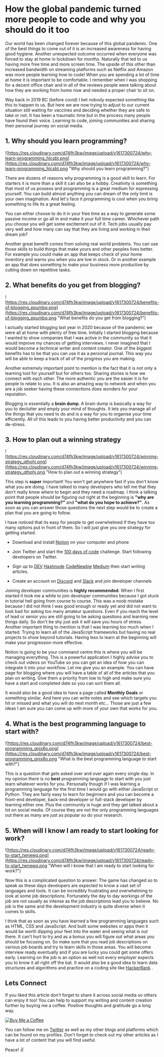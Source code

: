 # How the global pandemic turned more people to code and why you should do it too

Our world has been changed forever because of this global pandemic. One of the best things to come out of it is an increased awareness for having good hygiene. Another unexpected outcome occurred when everyone was forced to stay at home in lockdown for months. Naturally that led to us having more free time and more screen time. The upside of this other than increased bandwidth on streaming platforms such as Netflix and Amazon was more people learning how to code! When you are spending a lot of time at home it is important to be comfortable. I remember when I was shopping for a decent office chair and in all of the reviews people were talking about how they are working from home now and needed a proper chair to sit on. 

Way back in 2019 BC (before covid) I bet nobody expected something like this to happen to us. But here we are now trying to adjust to our current situation still waiting for vaccines and deciding whether they are safe to take or not. It has been a traumatic time but in the process many people have found their voice. Learning to code, joining communities and sharing their personal journey on social media.

## 1. Why should you learn programming?

![https://res.cloudinary.com/d74fh3kw/image/upload/v1617300724/why-learn-programming_hlcsbt.png](https://res.cloudinary.com/d74fh3kw/image/upload/v1617300724/why-learn-programming_hlcsbt.png "Why should you learn programming?")

There are dozens of reasons why programming is a good skill to learn. For starters it is more than a skill it can also be a hobby. Creativity is something that most of us possess and programming is a great medium for expressing yourself. You can build almost anything you can dream of the only limit is your own imagination. And let's face it programming is cool when you bring something to life its a great feeling.

You can either choose to do it in your free time as a way to generate some passive income or go all in and make it your full time career. Whichever path you choose you will get some excitement out of it. Tech jobs usually pay very well and how many can say that they are living and working in their dream job?

Another great benefit comes from solving real world problems. You can use those skills to build things that make yours and other peoples lives better. For example you could make an app that keeps check of your home inventory and warns you when you are low in stock. Or in another example an app that does something to make your business more productive by cutting down on repetitive tasks.

## 2. What benefits do you get from blogging?

![https://res.cloudinary.com/d74fh3kw/image/upload/v1617300724/benefits-of-blogging_epumbq.png](https://res.cloudinary.com/d74fh3kw/image/upload/v1617300724/benefits-of-blogging_epumbq.png "What benefits do you get from blogging?")

I actually started blogging last year in 2020 because of the pandemic we were all at home with plenty of free time. Initially I started blogging because I wanted to show companies that I was active in the community so that it would improve my chances of getting interviews. I never imagined that I would become a technical writer and content creator. One of the biggest benefits has to be that you can use it as a personal journal. This way you will be able to keep a track of all of the progress you are making.

Another extremely important point to mention is the fact that it is not only a learning tool for yourself but for others too. Sharing stories is how we connect with each other. The more authentic you are the easier it is for people to relate to you. It is also an amazing way to network and when you are a job seeker having these connections does wonders for your reputation.

Blogging is essentially a __brain dump__. A brain dump is basically a way for you to declutter and empty your mind of thoughts. It lets you manage all of the things that you need to do and is a way for you to organise your time efficiently. All of this leads to you having better productivity and you can de-stress.

## 3. How to plan out a winning strategy

![https://res.cloudinary.com/d74fh3kw/image/upload/v1617300724/winning-strategy_qthohj.png](https://res.cloudinary.com/d74fh3kw/image/upload/v1617300724/winning-strategy_qthohj.png "How to plan out a winning strategy")

This step is __super__ important! You won't get anywhere fast if you don't know what you are doing. I have talked to many developers who tell me that they don't really know where to begin and they need a roadmap. I think a talking point that people should be figuring out right at the beginning is __"why are you learning programming?"__ and __"what do you hope to achieve?"__. As soon as you can answer those questions the next step would be to create a plan that you are going to follow.

I have noticed that its easy for people to get overwhelmed if they have too many options put in front of them. So I will just give you one strategy for getting started.

- Download and install [Notion](https://www.notion.so/) on your computer and phone

- Join Twitter and start the [100 days of code](https://www.100daysofcode.com/) challenge. Start following developers on Twitter.
- Sign up to [DEV](https://dev.to/) [Hashnode](https://hashnode.com/) [CodeNewbie](https://community.codenewbie.org/) [Medium](https://medium.com/) then start writing articles.
- Create an account on [Discord](https://discord.com/) and [Slack](https://slack.com/intl/en-gb/) and join developer channels

Joining developer communities is __highly recommended__. When I first started it took me a while to join developer communities because I got stuck in tutorial hell going from course to course. This was a noob mistake because I did not think I was good enough or ready yet and did not want to look bad for asking too many amateur questions. Even if you reach the level of lead or senior you are still going to be asking questions and learning new things daily. So don't be shy just ask it will save you hours of stress. Another important thing to mention is that I was learning too much when I started. Trying to learn all of the JavaScript frameworks but having no real projects to show beyond tutorials. Having less to learn at the beginning will make your progression more effective.

Notion is going to be your command centre this is where you will be managing everything. This is a powerful application I highly advise you to check out videos on YouTube so you can get an idea of how you can integrate it into your workflow. Let me give you  an example. You can have page for blogging where you will have a table of all of the articles that you plan on writing. Give them a priority from low to high and make sure you have a start and completed date so you can sort them all.

It would also be a good idea to have a page called __Monthly Goals__ or something similar. And here you can write notes and see which targets you hit or missed and what you will do next month etc... Those are just a few ideas I am sure you can come up with more of your own that works for you.

## 4. What is the best programming language to start with?

![https://res.cloudinary.com/d74fh3kw/image/upload/v1617300724/best-programming_gnjx8o.png](https://res.cloudinary.com/d74fh3kw/image/upload/v1617300724/best-programming_gnjx8o.png "What is the best programming language to start with?")

This is a question that gets asked over and over again every single day. In my opinion there is no __best__ programming language to start with you just learn whatever works for you. Personally though if I was learning a programming language for the first time I would go with either JavaScript or Python. They are fairly easy to learn for beginners and you can become a front-end developer, back-end developer or full-stack developer by learning either one. Plus the community is huge and they get talked about a lot on social media. Of course they are not the only programming languages out there as many are just as popular so do your research.

## 5. When will I know I am ready to start looking for work?

![https://res.cloudinary.com/d74fh3kw/image/upload/v1617300724/ready-to-start_twnewq.png](https://res.cloudinary.com/d74fh3kw/image/upload/v1617300724/ready-to-start_twnewq.png "When will I know that I am ready to start looking for work?")

Now this is a complicated question to answer. The game has changed so to speak as these days developers are expected to know a vast set of languages and tools. It can be incredibly frustrating and overwhelming to look at some job descriptions. Fortunately the day to day workings of the job are not usually as intense as the job descriptions lead you to believe. No job is the same and the development industry is quite diverse when it comes to skills.

I think that as soon as you have learned a few programming languages such as HTML, CSS and JavaScript. And built some websites or apps then it would be worth dipping your feet into the water and seeing what is out there. It can't hurt to try and as a bonus you will figure out what areas you should be focusing on. So make sure that you read job descriptions on various job boards and try to learn skills in those areas. You will become interview ready eventually and if you are lucky you could get some offers early. Learning on the job is an option as well not every employer expects you to know it all right off the bat. It would also be a good idea to learn data structures and algorithms and practice on a coding site like [HackerRank](https://www.hackerrank.com/) .

## Lets Connect

If you liked this article don't forget to share it across social media so others can enjoy it too! You can help to support my writing and content creation further by buying me a coffee. Positive thoughts and gratitude go a long way.

[![Buy Me a Coffee](https://res.cloudinary.com/d74fh3kw/image/upload/v1617325294/Buy_me_a_coffee_button_dkesi6.png)](https://www.buymeacoffee.com/andrewbaisden)

You can follow me on [Twitter](https://twitter.com/andrewbaisden) as well as my other blogs and platforms which can be found on my profiles. Don't forget to check out my other articles as I have a lot of content that you will find useful.

Peace! ✌️



